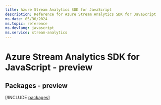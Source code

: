 ```yaml
---
title: Azure Stream Analytics SDK for JavaScript
description: Reference for Azure Stream Analytics SDK for JavaScript
ms.date: 05/30/2024
ms.topic: reference
ms.devlang: javascript
ms.service: stream-analytics
---
```

# Azure Stream Analytics SDK for JavaScript - preview
## Packages - preview
[!INCLUDE [packages](stream-analytics-index.md)]